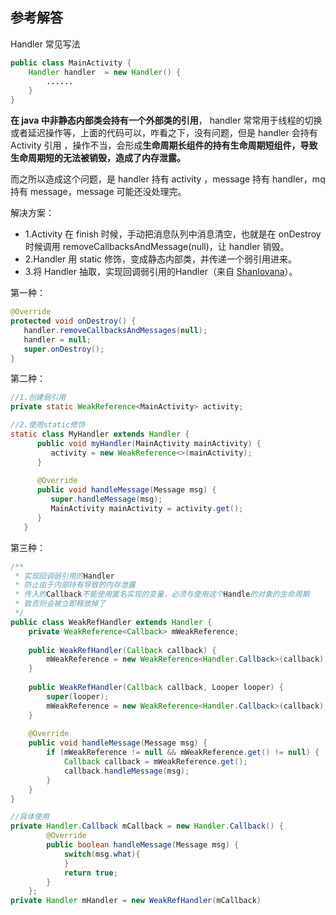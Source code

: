 ## 参考解答

Handler 常见写法

```java
public class MainActivity {
    Handler handler  = new Handler() {
        ......
    }
}

```

**在 java 中非静态内部类会持有一个外部类的引用**， handler 常常用于线程的切换或者延迟操作等，上面的代码可以，咋看之下，没有问题，但是 handler 会持有 Activity 引用 ，操作不当，会形成**生命周期长组件的持有生命周期短组件，导致生命周期短的无法被销毁，造成了内存泄露。**

而之所以造成这个问题，是 handler 持有 activity ，message 持有 handler，mq 持有 message，message 可能还没处理完。

解决方案：

- 1.Activity 在 finish 时候，手动把消息队列中消息清空，也就是在 onDestroy 时候调用 removeCallbacksAndMessage(null)，让 handler 销毁。
- 2.Handler 用 static 修饰，变成静态内部类，并传递一个弱引用进来。
- 3.将 Handler 抽取，实现回调弱引用的Handler（来自 [Shanlovana](https://github.com/Shanlovana)）。

第一种：

```java
@Override
protected void onDestroy() {
   handler.removeCallbacksAndMessages(null);
   handler = null;
   super.onDestroy();
}
```

第二种：

```java
//1.创建弱引用
private static WeakReference<MainActivity> activity; 

//2.使用static修饰
static class MyHandler extends Handler {
      public void myHandler(MainActivity mainActivity) {
         activity = new WeakReference<>(mainActivity);
      }
      
      @Override
      public void handleMessage(Message msg) {
         super.handleMessage(msg);
         MainActivity mainActivity = activity.get();  
      }
   }
```

第三种：

```java
/**
 * 实现回调弱引用的Handler
 * 防止由于内部持有导致的内存泄露
 * 传入的Callback不能使用匿名实现的变量，必须与使用这个Handle的对象的生命周期
 * 致否则会被立即释放掉了
 */
public class WeakRefHandler extends Handler {
    private WeakReference<Callback> mWeakReference;
    
    public WeakRefHandler(Callback callback) {
        mWeakReference = new WeakReference<Handler.Callback>(callback);
    }
    
    public WeakRefHandler(Callback callback, Looper looper) {
        super(looper);
        mWeakReference = new WeakReference<Handler.Callback>(callback);
    }
    
    @Override
    public void handleMessage(Message msg) {
        if (mWeakReference != null && mWeakReference.get() != null) {
            Callback callback = mWeakReference.get();
            callback.handleMessage(msg);
        }
    }
}

//具体使用
private Handler.Callback mCallback = new Handler.Callback() {
        @Override
        public boolean handleMessage(Message msg) {
            switch(msg.what){
            }
            return true;
        }
    };
private Handler mHandler = new WeakRefHandler(mCallback)
```

